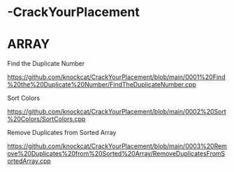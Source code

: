 # -CrackYourPlacement

# ARRAY

  Find the Duplicate Number
  
  https://github.com/knockcat/CrackYourPlacement/blob/main/0001%20Find%20the%20Duplicate%20Number/FindTheDuplicateNumber.cpp
  
  Sort Colors
  
  https://github.com/knockcat/CrackYourPlacement/blob/main/0002%20Sort%20Colors/SortColors.cpp
  
  Remove Duplicates from Sorted Array
  
  https://github.com/knockcat/CrackYourPlacement/blob/main/0003%20Remove%20Duplicates%20from%20Sorted%20Array/RemoveDuplicatesFromSortedArray.cpp
